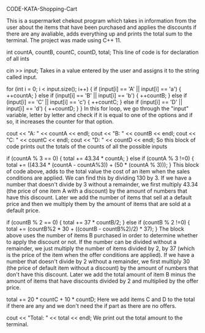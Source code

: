 CODE-KATA-Shopping-Cart

This is a supermarket chekout program which takes in information from the user about the items that have been purchased and applies the discounts if there are any avaliable, adds everything up and prints the total sum to the terminal. The project was made using C++ 11.

int countA, countB, countC, countD, total; This line of code is for declaration of all ints

cin >> input; Takes in a value entered by the user and assigns it to the string called input.

for (int i = 0; i < input.size(); i++) {
    if (input[i] == 'A' || input[i] == 'a') {
        ++countA;
    } else if (input[i] == 'B' || input[i] == 'b') {
        ++countB;
    } else if (input[i] == 'C' || input[i] == 'c') {
        ++countC;
    } else if (input[i] == 'D' || input[i] == 'd') {
        ++countD;
    }
}
In this for loop, we go through the "input" variable, letter by letter and check if it is equal to one of the options and if so, it increases the counter for that option.

cout << "A: " << countA << endl;
cout << "B: " << countB << endl;
cout << "C: " << countC << endl;
cout << "D: " << countD << endl; 
So this block of code prints out the totals of the counts of all the possible inputs

if (countA % 3 == 0) {
    total += 43.34 * countA;
} else if (countA % 3 !=0) {
    total += ((43.34 * (countA - countA%3)) + (50 * (countA % 3)));
}
This block of code above, adds to the total value the cost of an item when the sales conditions are applied. We can find this by dividing 130 by 3. If we have a number that doesn't divide by 3 without a remainder, we first multiply 43.34 (the price of one item A with a discount) by the amount of numbers that have this discount. Later we add the number of items that sell at a default price and then we multiply them by the amount of items that are sold at a default price.

if (countB % 2 == 0) {
    total += 37 * countB/2;
} else if (countB % 2 !=0) {
    total += (countB%2 * 30 + ((countB - countB%2)/2) * 37);
}
The block above uses the number of items B purchased in order to determine whether to apply the discount or not. If the number can be divided without a remainder, we just multiply the number of items divided by 2, by 37 (which is the price of the item when the offer conditions are applied). If we have a number that doesn't divide by 2 without a remainder, we first multiply 30 (the price of default item without a discount) by the amount of numbers that don't have this discount. Later we add the total amount of item B minus the amount of items that have discounts divided by 2 and multiplied by the offer price.

total += 20 * countC + 10 * countD;
Here we add items C and D to the total if there are any and we don't need the if part as there are no offers.

cout << "Total: " << total << endl;
We print out the total amount to the terminal.

